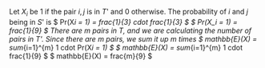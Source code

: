 Let $X_i$ be 1 if the pair ${i,j}$ is in $T$' and 0 otherwise.
The probability of $i$ and $j$ being in $S$' is $ Pr(X*i = 1) = frac{1}{3} cdot frac{1}{3} $
$ Pr(X_i = 1) = frac{1}{9} $
There are $m$ pairs in $T$, and we are calculating the number of pairs in $T$'.
Since there are $m$ pairs, we sum it up $m$ times
$ mathbb{E}(X) = sum*{i=1}^{m} 1 cdot Pr(X*i = 1) $
$ mathbb{E}(X) = sum*{i=1}^{m} 1 cdot frac{1}{9} $
$ mathbb{E}(X) = frac{m}{9} $
